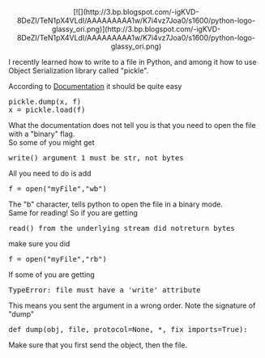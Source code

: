 <div dir="ltr" style="text-align: left;" trbidi="on">

<div class="separator" style="clear: both; text-align: center;">[![](http://3.bp.blogspot.com/-igKVD-8DeZI/TeN1pX4VLdI/AAAAAAAAA1w/K7i4vz7Joa0/s1600/python-logo-glassy_ori.png)](http://3.bp.blogspot.com/-igKVD-8DeZI/TeN1pX4VLdI/AAAAAAAAA1w/K7i4vz7Joa0/s1600/python-logo-glassy_ori.png)</div>

I recently learned how to write to a file in Python, and among it how to use Object Serialization library called "pickle".  

According to [Documentation](http://docs.python.org/tutorial/inputoutput.html#the-pickle-module) it should be quite easy  

<pre>pickle.dump(x, f)  
x = pickle.load(f)  
</pre>

What the documentation does not tell you is that you need to open the file with a "binary" flag.  
So some of you might get  

<pre>write() argument 1 must be str, not bytes  
</pre>

All you need to do is add  

<pre>f = open("myFile","wb")  
</pre>

The "b" character, tells python to open the file in a binary mode.  
Same for reading! So if you are getting  

<pre>read() from the underlying stream did notreturn bytes  
</pre>

make sure you did  

<pre>f = open("myFile","rb")  
</pre>

If some of you are getting  

<pre>TypeError: file must have a 'write' attribute  
</pre>

This means you sent the argument in a wrong order. Note the signature of "dump"  

<pre>def dump(obj, file, protocol=None, *, fix_imports=True):</pre>

Make sure that you first send the object, then the file.</div>